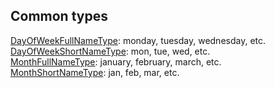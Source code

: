 ## Common types

[DayOfWeekFullNameType](./../../DBAL/Types/DayOfWeekFullNameType.php "DayOfWeekFullNameType"): monday, tuesday, wednesday, etc.  
[DayOfWeekShortNameType](./../../DBAL/Types/DayOfWeekShortNameType.php "DayOfWeekShortNameType"): mon, tue, wed, etc.  
[MonthFullNameType](./../../DBAL/Types/MonthFullNameType.php "MonthFullNameType"): january, february, march, etc.  
[MonthShortNameType](./../../DBAL/Types/MonthShortNameType.php "MonthShortNameType"): jan, feb, mar, etc.

